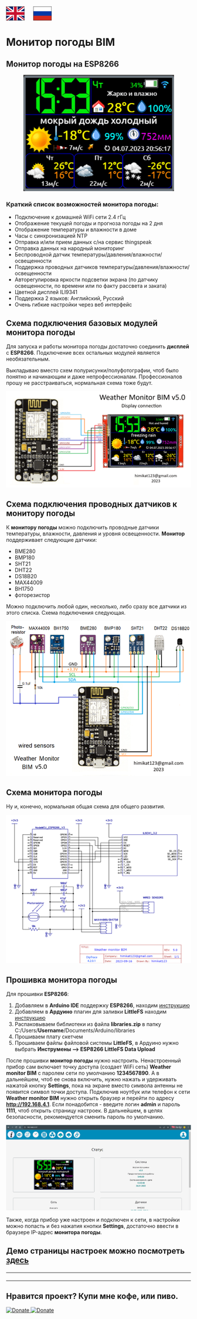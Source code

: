 <a href="README.md"><img src="img/en.png" alt="Read this in english" width="50px" style="margin-right:20px"></a>
<a href="README_RU.md"><img src="img/ru.png" alt="Читать на русском" width="50px"></a> 

# Монитор погоды BIM
## Монитор погоды на ESP8266

<p align="center"><img src="img/main_RU.png" alt="Weather monitor based on ESP8266"></p> 

### Краткий список возможностей монитора погоды:

* Подключение к домашней WiFi сети 2.4 гГц
* Отображение текущей погоды и прогноза погоды на 2 дня
* Отображение температуры и влажности в доме
* Часы с синхронизацией NTP
* Отправка и/или прием данных с/на сервис thingspeak
* Отправка данных на народный мониторинг
* Беспроводной датчик температуры/давления/влажности/освещенности
* Поддержка проводных датчиков температуры/давления/влажности/освещенности
* Авторегулировка яркости подсветки экрана (по датчику освещенности, по времени или по факту рассвета и заката)
* Цветной дисплей ILI9341
* Поддержка 2 языков: Английский, Русский
* Очень гибкие настройки через веб интерфейс

## Схема подключения базовых модулей монитора погоды
Для запуска и работы монитора погоды достаточно соединить **дисплей** с **ESP8266**. Подключение всех остальных модулей является необязательным. 

Выкладываю вместо схем полурисунки/полуфотографии, чтоб было понятно и начинающим и даже непрофессионалам. Профессионалов прошу не расстраиваться, нормальная схема тоже будут.

<p align="center"><img src="img/base.png" alt="weather monitor BIM base wiring diagramm"></p>

## Схема подключения проводных датчиков к монитору погоды
К **монитору погоды** можно подключить проводные датчики температуры, влажности, давления и уровня освещенности. **Монитор** поддерживает следующие датчики: 
* BME280
* BMP180
* SHT21
* DHT22
* DS18B20
* MAX44009
* BH1750
* фоторезистор

Можно подключить любой один, несколько, либо сразу все датчики из этого списка. Схема подключения следующая.

<p align="center"><img src="img/sensors.png" alt="weather monitor BIM wired sensors"></p>

## Схема монитора погоды

Ну и, конечно, нормальная общая схема для общего развития.

<p align="center"><img src="schematic%20diagramm/BIM.png" alt="weather monitor BIM schematic diagramm"></p>

## Прошивка монитора погоды

Для прошивки **ESP8266**:
1. Добавляем в **Arduino IDE** поддержку **ESP8266**, находим [инструкцию](https://www.google.ru/search?q=arduino+esp8266+%D1%83%D1%81%D1%82%D0%B0%D0%BD%D0%BE%D0%B2%D0%BA%D0%B0&newwindow=1&sca_esv=556551428&bih=739&biw=1536&hl=ru&ei=lhHZZLeeKK7_7_UPkau0wAs&oq=arduino+esp8266+%D1%83%D1%81%D1%82&gs_lp=Egxnd3Mtd2l6LXNlcnAiFmFyZHVpbm8gZXNwODI2NiDRg9GB0YIqAggAMgUQABiABEjaIFD3AViBFnABeAGQAQCYAWagAdwCqgEDMy4xuAEDyAEA-AEBwgIKEAAYRxjWBBiwA8ICChAAGIoFGLADGEPiAwQYACBBiAYBkAYK&sclient=gws-wiz-serp)
2. Добавляем в **Ардуино** плагин для заливки **LittleFS** находим [инструкцию](https://www.google.ru/search?q=arduino+esp8266+littlefs+%D0%BF%D0%BB%D0%B0%D0%B3%D0%B8%D0%BD&newwindow=1&sca_esv=556551428&bih=739&biw=1536&hl=ru&ei=ohHZZOGaGZqW9u8PlO-8GA&oq=arduino+esp8266+littlefs+%D0%BF%D0%BB%D0%B0&gs_lp=Egxnd3Mtd2l6LXNlcnAiH2FyZHVpbm8gZXNwODI2NiBsaXR0bGVmcyDQv9C70LAqAggBMgUQIRigATIFECEYoAEyBRAhGKABMgUQIRigATIFECEYoAFIlm1QjAhY_2FwA3gBkAEAmAGLAaABlxCqAQQxOS40uAEDyAEA-AEBwgIKEAAYRxjWBBiwA8ICBRAAGIAEwgIGEAAYFhge4gMEGAAgQYgGAZAGCA&sclient=gws-wiz-serp)
3. Распаковываем библиотеки из файла **libraries.zip** в папку C:/Users/**Username**/Documents/Arduino/libraries
4. Прошиваем плату скетчем
5. Прошиваем файлы файловой системы **LittleFS**, в Ардуино нужно выбрать **Инструмены --> ESP8266 LittleFS Data Upload**

После прошивки **монитор погоды** нужно настроить. Ненастроенный прибор сам включает точку доступа (создает WiFi сеть) **Weather monitor BIM** с паролем сети по умолчанию **1234567890**. А в дальнейшем, чтоб ее снова включить, нужно нажать и удерживать нажатой кнопку **Settings**, пока на экране вместо символа антенны не появится символ точки доступа. Подключив ноутбук или телефон к сети **Weather monitor BIM** нужно открыть браузер и перейти по адресу **http://192.168.4.1**. Если понадобится - введите логин **admin** и пароль **1111**, чтоб открыть страницу настроек. В дальнейшем, в целях безопасности, рекомендуется сменить пароль по умолчанию.

<p align="center"><img src="img/sett_RU.png" alt="weather monitor BIM settings"></p>

Также, когда прибор уже настроен и подключен к сети, в настройки можно попасть и без нажатия кнопки **Settings**, достаточно ввести в браузере IP-адрес **монитора погоды**.

## Демо страницы настроек можно посмотреть <a href="https://bim32demo.000webhostapp.com/" target="_blank">здесь</a><hr />

<hr>


## Нравится проект? Купи мне кофе, или пиво.

<a href="https://www.buymeacoffee.com/himikat123Q">
    <img src="https://cdn.buymeacoffee.com/buttons/v2/default-yellow.png" alt="Donate" width="150">
</a>

<a href="https://www.paypal.com/donate/?hosted_button_id=R4QDCRKTC9QA6">
    <img src="https://img.shields.io/badge/Donate-PayPal-green.svg" alt="Donate">
</a>